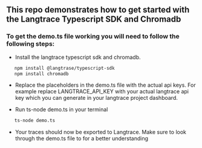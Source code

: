 ## This repo demonstrates how to get started with the Langtrace Typescript SDK and Chromadb

### To get the demo.ts file working you will need to follow the following steps:

*  Install the langtrace typescript sdk and chromadb.
```sh
   npm install @langtrase/typescript-sdk
   npm install chromadb

```

* Replace the placeholders in the demo.ts file with the actual api keys. For example replace LANGTRACE_API_KEY with your actual langtrace api key which you can generate in your langtrace project dashboard.

* Run ts-node demo.ts in your terminal

```sh
   ts-node demo.ts
```
* Your traces should now be exported to Langtrace. Make sure to look through the demo.ts file to for a better understanding